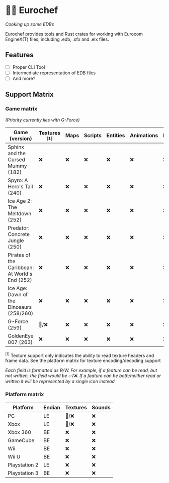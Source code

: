 # 👨‍🍳 Eurochef

_Cooking up some EDBs_

Eurochef provides tools and Rust crates for working with Eurocom EngineX(T) files, including .edb, .sfx and .elx files.

## Features

- [ ] Proper CLI Tool
- [ ] Intermediate representation of EDB files
- [ ] And more?

## Support Matrix

### Game matrix

_(Priority currently lies with G-Force)_

| Game (version)                                 | Textures <sup>[1]</sup> | Maps | Scripts | Entities | Animations | Particles | Spreadsheets |
| ---------------------------------------------- | ----------------------- | ---- | ------- | -------- | ---------- | --------- | ------------ |
| Sphinx and the Cursed Mummy (182)              | ❌                      | ❌   | ❌      | ❌       | ❌         | ❌        | ❌           |
| Spyro: A Hero's Tail (240)                     | ❌                      | ❌   | ❌      | ❌       | ❌         | ❌        | 🚧/❌        |
| Ice Age 2: The Meltdown (252)                  | ❌                      | ❌   | ❌      | ❌       | ❌         | ❌        | ❌           |
| Predator: Concrete Jungle (250)                | ❌                      | ❌   | ❌      | ❌       | ❌         | ❌        | ❌           |
| Pirates of the Caribbean: At World's End (252) | ❌                      | ❌   | ❌      | ❌       | ❌         | ❌        | ❌           |
| Ice Age: Dawn of the Dinosaurs (258/260)       | ❌                      | ❌   | ❌      | ❌       | ❌         | ❌        | 🚧           |
| G-Force (259)                                  | 🚧/❌                   | ❌   | ❌      | ❌       | ❌         | ❌        | ✅/❌        |
| GoldenEye 007 (263)                            | ❌                      | ❌   | ❌      | ❌       | ❌         | ❌        | ✅/❌        |

<!-- ### Game matrix (unreleased builds)

| Game (version)                       | Textures <sup>[1]</sup> | Maps | Scripts | Entities | Animations | Particles | Spreadsheets |
| ------------------------------------ | ----------------------- | ---- | ------- | -------- | ---------- | --------- | ------------ |
| Spyro: A Hero's Tail (E3 Demo) (213) | ❌                      | ❌   | ❌      | ❌       | ❌         | ❌        | 🚧/❌        |
| Spyro: A Hero's Tail (??) (221)      | ❌                      | ❌   | ❌      | ❌       | ❌         | ❌        | 🚧/❌        |
| Spyro: A Hero's Tail (??) (236)      | ❌                      | ❌   | ❌      | ❌       | ❌         | ❌        | 🚧/❌        | -->

<sup>[1]</sup> Texture support only indicates the ability to read texture headers and frame data. See the platform matrix for texture encoding/decoding support

_Each field is formatted as R/W. For example, if a feature can be read, but not written, the field would be ✅/❌. If a feature can be both/neither read or written it will be represented by a single icon instead_

### Platform matrix

| Platform      | Endian | Textures | Sounds |
| ------------- | ------ | -------- | ------ |
| PC            | LE     | 🚧/❌    | ❌     |
| Xbox          | LE     | 🚧/❌    | ❌     |
| Xbox 360      | BE     | ❌       | ❌     |
| GameCube      | BE     | ❌       | ❌     |
| Wii           | BE     | ❌       | ❌     |
| Wii U         | BE     | ❌       | ❌     |
| Playstation 2 | LE     | ❌       | ❌     |
| Playstation 3 | BE     | ❌       | ❌     |
